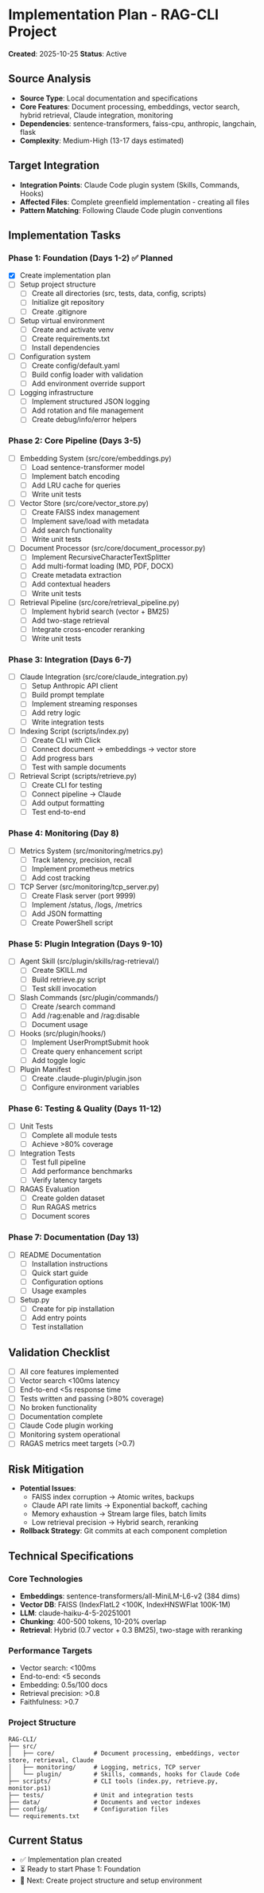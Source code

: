 # Implementation Plan - RAG-CLI Project
**Created**: 2025-10-25
**Status**: Active

## Source Analysis
- **Source Type**: Local documentation and specifications
- **Core Features**: Document processing, embeddings, vector search, hybrid retrieval, Claude integration, monitoring
- **Dependencies**: sentence-transformers, faiss-cpu, anthropic, langchain, flask
- **Complexity**: Medium-High (13-17 days estimated)

## Target Integration
- **Integration Points**: Claude Code plugin system (Skills, Commands, Hooks)
- **Affected Files**: Complete greenfield implementation - creating all files
- **Pattern Matching**: Following Claude Code plugin conventions

## Implementation Tasks

### Phase 1: Foundation (Days 1-2) ✅ Planned
- [x] Create implementation plan
- [ ] Setup project structure
  - [ ] Create all directories (src, tests, data, config, scripts)
  - [ ] Initialize git repository
  - [ ] Create .gitignore
- [ ] Setup virtual environment
  - [ ] Create and activate venv
  - [ ] Create requirements.txt
  - [ ] Install dependencies
- [ ] Configuration system
  - [ ] Create config/default.yaml
  - [ ] Build config loader with validation
  - [ ] Add environment override support
- [ ] Logging infrastructure
  - [ ] Implement structured JSON logging
  - [ ] Add rotation and file management
  - [ ] Create debug/info/error helpers

### Phase 2: Core Pipeline (Days 3-5)
- [ ] Embedding System (src/core/embeddings.py)
  - [ ] Load sentence-transformer model
  - [ ] Implement batch encoding
  - [ ] Add LRU cache for queries
  - [ ] Write unit tests
- [ ] Vector Store (src/core/vector_store.py)
  - [ ] Create FAISS index management
  - [ ] Implement save/load with metadata
  - [ ] Add search functionality
  - [ ] Write unit tests
- [ ] Document Processor (src/core/document_processor.py)
  - [ ] Implement RecursiveCharacterTextSplitter
  - [ ] Add multi-format loading (MD, PDF, DOCX)
  - [ ] Create metadata extraction
  - [ ] Add contextual headers
  - [ ] Write unit tests
- [ ] Retrieval Pipeline (src/core/retrieval_pipeline.py)
  - [ ] Implement hybrid search (vector + BM25)
  - [ ] Add two-stage retrieval
  - [ ] Integrate cross-encoder reranking
  - [ ] Write unit tests

### Phase 3: Integration (Days 6-7)
- [ ] Claude Integration (src/core/claude_integration.py)
  - [ ] Setup Anthropic API client
  - [ ] Build prompt template
  - [ ] Implement streaming responses
  - [ ] Add retry logic
  - [ ] Write integration tests
- [ ] Indexing Script (scripts/index.py)
  - [ ] Create CLI with Click
  - [ ] Connect document → embeddings → vector store
  - [ ] Add progress bars
  - [ ] Test with sample documents
- [ ] Retrieval Script (scripts/retrieve.py)
  - [ ] Create CLI for testing
  - [ ] Connect pipeline → Claude
  - [ ] Add output formatting
  - [ ] Test end-to-end

### Phase 4: Monitoring (Day 8)
- [ ] Metrics System (src/monitoring/metrics.py)
  - [ ] Track latency, precision, recall
  - [ ] Implement prometheus metrics
  - [ ] Add cost tracking
- [ ] TCP Server (src/monitoring/tcp_server.py)
  - [ ] Create Flask server (port 9999)
  - [ ] Implement /status, /logs, /metrics
  - [ ] Add JSON formatting
  - [ ] Create PowerShell script

### Phase 5: Plugin Integration (Days 9-10)
- [ ] Agent Skill (src/plugin/skills/rag-retrieval/)
  - [ ] Create SKILL.md
  - [ ] Build retrieve.py script
  - [ ] Test skill invocation
- [ ] Slash Commands (src/plugin/commands/)
  - [ ] Create /search command
  - [ ] Add /rag:enable and /rag:disable
  - [ ] Document usage
- [ ] Hooks (src/plugin/hooks/)
  - [ ] Implement UserPromptSubmit hook
  - [ ] Create query enhancement script
  - [ ] Add toggle logic
- [ ] Plugin Manifest
  - [ ] Create .claude-plugin/plugin.json
  - [ ] Configure environment variables

### Phase 6: Testing & Quality (Days 11-12)
- [ ] Unit Tests
  - [ ] Complete all module tests
  - [ ] Achieve >80% coverage
- [ ] Integration Tests
  - [ ] Test full pipeline
  - [ ] Add performance benchmarks
  - [ ] Verify latency targets
- [ ] RAGAS Evaluation
  - [ ] Create golden dataset
  - [ ] Run RAGAS metrics
  - [ ] Document scores

### Phase 7: Documentation (Day 13)
- [ ] README Documentation
  - [ ] Installation instructions
  - [ ] Quick start guide
  - [ ] Configuration options
  - [ ] Usage examples
- [ ] Setup.py
  - [ ] Create for pip installation
  - [ ] Add entry points
  - [ ] Test installation

## Validation Checklist
- [ ] All core features implemented
- [ ] Vector search <100ms latency
- [ ] End-to-end <5s response time
- [ ] Tests written and passing (>80% coverage)
- [ ] No broken functionality
- [ ] Documentation complete
- [ ] Claude Code plugin working
- [ ] Monitoring system operational
- [ ] RAGAS metrics meet targets (>0.7)

## Risk Mitigation
- **Potential Issues**:
  - FAISS index corruption → Atomic writes, backups
  - Claude API rate limits → Exponential backoff, caching
  - Memory exhaustion → Stream large files, batch limits
  - Low retrieval precision → Hybrid search, reranking
- **Rollback Strategy**: Git commits at each component completion

## Technical Specifications

### Core Technologies
- **Embeddings**: sentence-transformers/all-MiniLM-L6-v2 (384 dims)
- **Vector DB**: FAISS (IndexFlatL2 <100K, IndexHNSWFlat 100K-1M)
- **LLM**: claude-haiku-4-5-20251001
- **Chunking**: 400-500 tokens, 10-20% overlap
- **Retrieval**: Hybrid (0.7 vector + 0.3 BM25), two-stage with reranking

### Performance Targets
- Vector search: <100ms
- End-to-end: <5 seconds
- Embedding: 0.5s/100 docs
- Retrieval precision: >0.8
- Faithfulness: >0.7

### Project Structure
```
RAG-CLI/
├── src/
│   ├── core/           # Document processing, embeddings, vector store, retrieval, Claude
│   ├── monitoring/     # Logging, metrics, TCP server
│   └── plugin/         # Skills, commands, hooks for Claude Code
├── scripts/            # CLI tools (index.py, retrieve.py, monitor.ps1)
├── tests/              # Unit and integration tests
├── data/               # Documents and vector indexes
├── config/             # Configuration files
└── requirements.txt
```

## Current Status
- ✅ Implementation plan created
- ⏳ Ready to start Phase 1: Foundation
- 📝 Next: Create project structure and setup environment